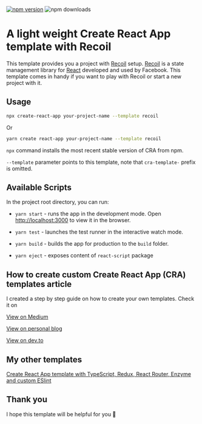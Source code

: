 [![npm version](https://badge.fury.io/js/cra-template-recoil.svg)](https://badge.fury.io/js/cra-template-recoil)
![npm downloads](https://img.shields.io/npm/dm/cra-template-recoil)

# A light weight Create React App template with Recoil

This template provides you a project with [Recoil](https://recoiljs.org/) setup.
[Recoil](https://recoiljs.org/) is a state management library for [React](https://reactjs.org/) developed and used by Facebook.
This template comes in handy if you want to play with Recoil or start a new project with it.

## Usage

```bash
npx create-react-app your-project-name --template recoil
```

Or

```bash
yarn create react-app your-project-name --template recoil
```

`npx` command installs the most recent stable version of CRA from npm.

`--template` parameter points to this template, note that `cra-template-` prefix is omitted.

## Available Scripts

In the project root directory, you can run:

- `yarn start` - runs the app in the development mode. Open [http://localhost:3000](http://localhost:3000) to view it in the browser.

- `yarn test` - launches the test runner in the interactive watch mode.

- `yarn build` - builds the app for production to the `build` folder.

- `yarn eject` - exposes content of `react-script` package

## How to create custom Create React App (CRA) templates article

I created a step by step guide on how to create your own templates. Check it on

[View on Medium](https://medium.com/@alexgrischuk/how-to-create-custom-create-react-app-cra-templates-73a5196edeb)

[View on personal blog](https://grischuk.de/how-to-create-custom-create-react-app-cra-templates)

[View on dev.to](https://dev.to/alexandrg/how-to-create-custom-create-react-app-cra-templates-3nca)

## My other templates

[Create React App template with TypeScript, Redux, React Router, Enzyme and custom ESlint](https://github.com/alexandr-g/cra-template-typescript-redux)

## Thank you

I hope this template will be helpful for you 🙏
